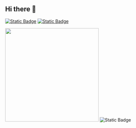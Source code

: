 ## Hi there 👋

<a href="https://t.me/uzi_smuzi"><img alt="Static Badge" src="https://img.shields.io/badge/Telegram-blue?style=for-the-badge&logo=telegram&logoColor=white"></a> 
<a href="https://vk.com/uzi_smuzii"><img alt="Static Badge" src="https://img.shields.io/badge/vk-%23309fee?style=for-the-badge&logo=vk&logoColor=white"></a>


<img src="https://github.com/ShlenkinVV/ShlenkinVV/blob/main/Gosling.gif" width=300>
<img alt="Static Badge" src="https://img.shields.io/badge/python-blue?style=plastic&logo=python&logoColor=white">
<!--
**ShlenkinVV/ShlenkinVV** is a ✨ _special_ ✨ repository because its `README.md` (this file) appears on your GitHub profile.
<!--
Here are some ideas to get you started:

- 🔭 I’m currently working on ...
- 🌱 I’m currently learning ...
- 👯 I’m looking to collaborate on ...
- 🤔 I’m looking for help with ...
- 💬 Ask me about ...
- 📫 How to reach me: ...
- 😄 Pronouns: ...
- ⚡ Fun fact: ...
-->
